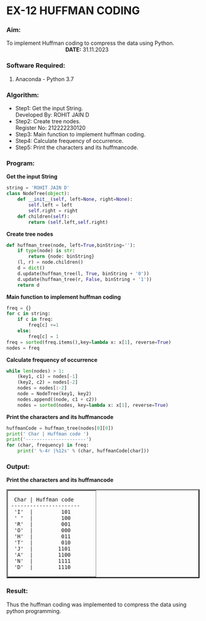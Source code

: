 # EX-12 HUFFMAN CODING 
### Aim:
To implement Huffman coding to compress the data using Python. &emsp;&emsp;&emsp;&emsp;&emsp;&emsp;&emsp;&emsp;&emsp;&emsp;&emsp;**DATE:** 31.11.2023
### Software Required:
1. Anaconda - Python 3.7
### Algorithm:
- Step1: Get the input String. &emsp;&emsp;&emsp;&emsp;&emsp;&emsp;&emsp;&emsp;&emsp;&emsp;&emsp;&emsp;&emsp;&emsp;&emsp;&emsp;&emsp;&emsp;Developed By: ROHIT JAIN D
- Step2: Create tree nodes.&emsp;&emsp;&emsp;&emsp;&emsp;&emsp;&emsp;&emsp;&emsp;&emsp;&emsp;&emsp;&emsp;&emsp;&emsp;&emsp;&emsp;&emsp;&emsp;Register No: 212222230120
- Step3: Main function to implement huffman coding.
- Step4: Calculate frequency of occurrence.
- Step5: Print the characters and its huffmancode.
### Program:
**Get the input String**
```Python
string = 'ROHIT JAIN D'
class NodeTree(object):
    def __init__(self, left=None, right=None):
        self.left = left
        self.right = right
    def children(self):
        return (self.left,self.right)
```
**Create tree nodes**
```Python
def huffman_tree(node, left=True,binString=''):
    if type(node) is str:
        return {node: binString}
    (l, r) = node.children()
    d = dict()
    d.update(huffman_tree(l, True, binString + '0'))
    d.update(huffman_tree(r, False, binString + '1'))
    return d
```
**Main function to implement huffman coding**
```Python
freq = {}
for c in string:
    if c in freq:
        freq[c] +=1
    else:
        freq[c] = 1
freq = sorted(freq.items(),key=lambda x: x[1], reverse=True)
nodes = freq
```
**Calculate frequency of occurrence**
```Python
while len(nodes) > 1:
    (key1, c1) = nodes[-1]
    (key2, c2) = nodes[-2]
    nodes = nodes[:-2]
    node = NodeTree(key1, key2)
    nodes.append((node, c1 + c2))
    nodes = sorted(nodes, key=lambda x: x[1], reverse=True)
```
**Print the characters and its huffmancode**
```Python
huffmanCode = huffman_tree(nodes[0][0])
print(' Char | Huffman code ')
print('----------------------')
for (char, frequency) in freq:
    print(' %-4r |%12s' % (char, huffmanCode[char]))
```
### Output:
**Print the characters and its huffmancode**
<table border=3>
<tr>
<td> 

 
```
 Char | Huffman code      
----------------------
 'I'  |         101
 ' '  |         100
 'R'  |         001
 'O'  |         000
 'H'  |         011
 'T'  |         010
 'J'  |        1101
 'A'  |        1100
 'N'  |        1111
 'D'  |        1110
```
</td>
</tr>
</table>

### Result:
Thus the huffman coding was implemented to compress the data using python programming.
